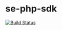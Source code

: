 # se-php-sdk

[![Build Status](https://travis-ci.org/opendevel/se-php-sdk.svg?branch=master)](https://travis-ci.org/opendevel/se-php-sdk)
